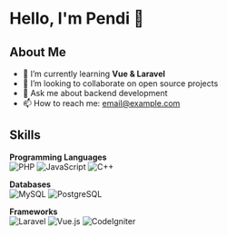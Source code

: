 # Hello, I'm Pendi 👋

## About Me
- 🌱 I’m currently learning **Vue & Laravel**
- 👯 I’m looking to collaborate on open source projects
- 💬 Ask me about backend development
- 📫 How to reach me: email@example.com

## Skills
**Programming Languages**  
![PHP](https://img.shields.io/badge/PHP-777BB4?logo=php&logoColor=white) 
![JavaScript](https://img.shields.io/badge/JavaScript-F7DF1E?logo=javascript&logoColor=black)
![C++](https://img.shields.io/badge/C++-00599C?logo=c%2B%2B&logoColor=white)

**Databases**  
![MySQL](https://img.shields.io/badge/MySQL-005C84?logo=mysql&logoColor=white) 
![PostgreSQL](https://img.shields.io/badge/PostgreSQL-316192?logo=postgresql&logoColor=white)

**Frameworks**  
![Laravel](https://img.shields.io/badge/Laravel-FF2D20?logo=laravel&logoColor=white) 
![Vue.js](https://img.shields.io/badge/Vue.js-35495E?logo=vue.js&logoColor=4FC08D) 
![CodeIgniter](https://img.shields.io/badge/CodeIgniter-EE672F?logo=codeigniter&logoColor=white)


